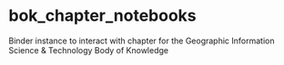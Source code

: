 # bok_chapter_notebooks
Binder instance to interact with chapter for the Geographic Information Science &amp; Technology Body of Knowledge

